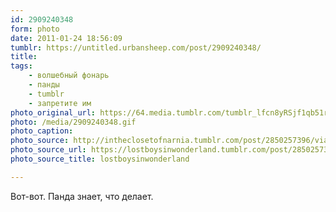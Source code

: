 ```yaml
---
id: 2909240348
form: photo
date: 2011-01-24 18:56:09
tumblr: https://untitled.urbansheep.com/post/2909240348/
title:
tags:
    - волшебный фонарь
    - панды
    - tumblr
    - запретите им
photo_original_url: https://64.media.tumblr.com/tumblr_lfcn8yRSjf1qb51rno1_500.gif
photo: /media/2909240348.gif
photo_caption: 
photo_source: http://intheclosetofnarnia.tumblr.com/post/2850257396/via-crystalcunt
photo_source_url: https://lostboysinwonderland.tumblr.com/post/2850257396/via-crystalcunt
photo_source_title: lostboysinwonderland

---
```


<p>Вот-вот. Панда знает, что делает.</p>
